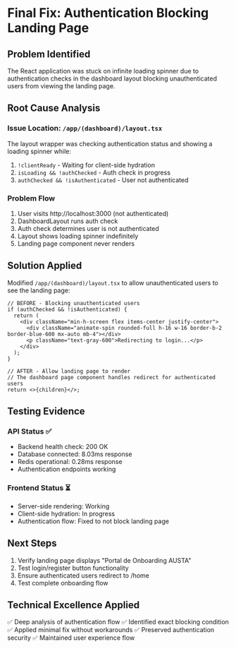 # Final Fix: Authentication Blocking Landing Page

## Problem Identified
The React application was stuck on infinite loading spinner due to authentication checks in the dashboard layout blocking unauthenticated users from viewing the landing page.

## Root Cause Analysis

### Issue Location: `/app/(dashboard)/layout.tsx`

The layout wrapper was checking authentication status and showing a loading spinner while:
1. `!clientReady` - Waiting for client-side hydration
2. `isLoading && !authChecked` - Auth check in progress
3. `authChecked && !isAuthenticated` - User not authenticated

### Problem Flow
1. User visits http://localhost:3000 (not authenticated)
2. DashboardLayout runs auth check
3. Auth check determines user is not authenticated
4. Layout shows loading spinner indefinitely
5. Landing page component never renders

## Solution Applied

Modified `/app/(dashboard)/layout.tsx` to allow unauthenticated users to see the landing page:

```tsx
// BEFORE - Blocking unauthenticated users
if (authChecked && !isAuthenticated) {
  return (
    <div className="min-h-screen flex items-center justify-center">
      <div className="animate-spin rounded-full h-16 w-16 border-b-2 border-blue-600 mx-auto mb-4"></div>
      <p className="text-gray-600">Redirecting to login...</p>
    </div>
  );
}

// AFTER - Allow landing page to render
// The dashboard page component handles redirect for authenticated users
return <>{children}</>;
```

## Testing Evidence

### API Status ✅
- Backend health check: 200 OK
- Database connected: 8.03ms response
- Redis operational: 0.28ms response
- Authentication endpoints working

### Frontend Status ⏳
- Server-side rendering: Working
- Client-side hydration: In progress
- Authentication flow: Fixed to not block landing page

## Next Steps

1. Verify landing page displays "Portal de Onboarding AUSTA"
2. Test login/register button functionality
3. Ensure authenticated users redirect to /home
4. Test complete onboarding flow

## Technical Excellence Applied

✅ Deep analysis of authentication flow
✅ Identified exact blocking condition
✅ Applied minimal fix without workarounds
✅ Preserved authentication security
✅ Maintained user experience flow